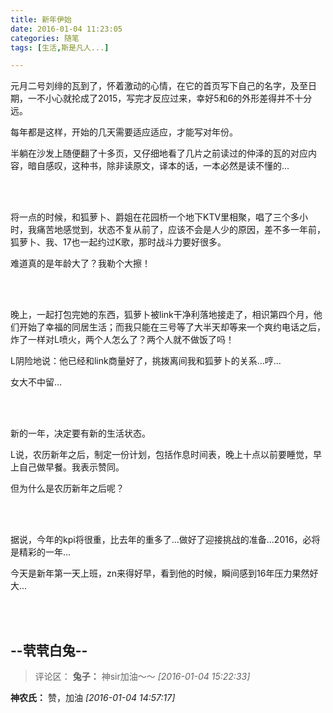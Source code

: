```yaml
---
title: 新年伊始
date: 2016-01-04 11:23:05
categories: 随笔
tags: [生活,斯是凡人...]

---
```

元月二号刘绯的瓦到了，怀着激动的心情，在它的首页写下自己的名字，及至日期，一不小心就抡成了2015，写完才反应过来，幸好5和6的外形差得并不十分远。

每年都是这样，开始的几天需要适应适应，才能写对年份。

半躺在沙发上随便翻了十多页，又仔细地看了几片之前读过的仲泽的瓦的对应内容，暗自感叹，这种书，除非读原文，译本的话，一本必然是读不懂的...

<br /><br />

将一点的时候，和狐萝卜、爵姐在花园桥一个地下KTV里相聚，唱了三个多小时，我痛苦地感觉到，状态不复从前了，应该不会是人少的原因，差不多一年前，狐萝卜、我、17也一起约过K歌，那时战斗力要好很多。

难道真的是年龄大了？我勒个大擦！

<br /><br />

晚上，一起打包完她的东西，狐萝卜被link干净利落地接走了，相识第四个月，他们开始了幸福的同居生活；而我只能在三号等了大半天却等来一个爽约电话之后，炸了一样对L喷火，两个人怎么了？两个人就不做饭了吗！

L阴险地说：他已经和link商量好了，挑拨离间我和狐萝卜的关系...哼...

女大不中留...

<br /><br />

新的一年，决定要有新的生活状态。

L说，农历新年之后，制定一份计划，包括作息时间表，晚上十点以前要睡觉，早上自己做早餐。我表示赞同。

但为什么是农历新年之后呢？

<br /><br />

据说，今年的kpi将很重，比去年的重多了...做好了迎接挑战的准备...2016，必将是精彩的一年...

今天是新年第一天上班，zn来得好早，看到他的时候，瞬间感到16年压力果然好大...

<br /><br />

--茕茕白兔--
---
>评论区：
>**兔子：** 神sir加油～～  *[2016-01-04 15:22:33]*
>
**神农氏：** 赞，加油  *[2016-01-04 14:57:17]*
>
